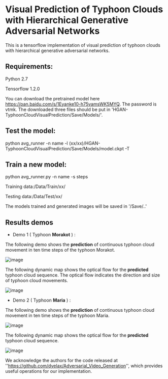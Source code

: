 Visual Prediction of Typhoon Clouds with Hierarchical Generative Adversarial Networks
============
This is a tensorflow implementation of visual prediction of typhoon clouds with hierarchical generative adversarial networks.


Requirements:
--------------

Python 2.7

Tensorflow 1.2.0


You can download the pretrained model here https://pan.baidu.com/s/1Eyanke10-h75vamsWK5MYQ. The password is vtmk.
The downloaded three files should be put in 'HGAN-TyphoonCloudVisualPrediction/Save/Models/'.

Test the model:
----------------

python avg_runner -n name -l (xx/xx)/HGAN-TyphoonCloudVisualPrediction/Save/Models/model.ckpt -T


Train a new model:
------------------

python avg_runner.py -n name -s steps


Training data:/Data/Train/xx/

Testing data:/Data/Test/xx/

The models trained and generated images will be saved in '/Save/..'

Results demos
----
*  Demo 1 ( Typhoon **Morakot** ) :

The following demo shows the **prediction** of continuous typhoon cloud movement in ten time steps of the typhoon Morakot.

![image]( https://github.com/lihuiupc/HGAN-TyphoonCloudVisualPrediction/blob/master/Demos/morakot_gen.gif)

The following dynamic map shows the optical flow for the **predicted** typhoon cloud sequence. The optical flow indicates the direction and size of typhoon cloud movements.

![image]( https://github.com/lihuiupc/HGAN-TyphoonCloudVisualPrediction/blob/master/Demos/morakot_gen_flow.gif)

*  Demo 2 ( Typhoon **Maria** ) :

The following demo shows the **prediction** of continuous typhoon cloud movement in ten time steps of the typhoon Maria.

![image]( https://github.com/lihuiupc/HGAN-TyphoonCloudVisualPrediction/blob/master/Demos/maria_gen.gif)

The following dynamic map shows the optical flow for the **predicted** typhoon cloud sequence. 

![image]( https://github.com/lihuiupc/HGAN-TyphoonCloudVisualPrediction/blob/master/Demos/maria_gen_flow.gif)

We acknowledge the authors for the code released at ''https://github.com/dyelax/Adversarial_Video_Generation'', which provides useful operations for our implementation.
